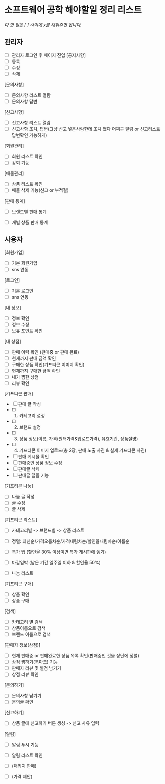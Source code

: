 # 소프트웨어 공학 해야할일 정리 리스트
*다 한 일은 [ ] 사이에 x를 채워주면 됩니다.*

## 관리자
- [ ] 관리자 로그인  후 페이지 진입
[공지사항]
- [ ] 등록
- [ ] 수정
- [ ] 삭제

[문의사항]
- [ ] 문의사항 리스트 열람
- [ ] 문의사항 답변

[신고사항]
- [ ] 신고사항 리스트 열람
- [ ] 신고사항 조치, 답변(그냥 신고 넣은사람한테 조치 했다 어쩌구 알림 or 신고리스트 답변확인 가능하게)

[회원관리]
- [ ] 회원 리스트 확인
- [ ] 강퇴 기능

[매물관리]
- [ ] 상품 리스트 확인
- [ ] 매물 삭제 기능(신고 or 부적절)

[판매 통계]
- [ ] 브랜드별 판매 통계
- [ ] 개별 상품 판매 통계


## 사용자
[회원가입]
- [ ] 기본 회원가입
- [ ] sns 연동

[로그인]
- [ ] 기본 로그인
- [ ] sns 연동

[내 정보]
- [ ] 정보 확인
- [ ] 정보 수정
- [ ] 보유 포인트 확인

[내 상점]
- [ ] 판매 이력 확인 (판매중 or 판매 완료)
- [ ] 현재까지 판매 금액 확인
- [ ] 구매한 상품 확인(기프티콘 이미지 확인)
- [ ] 현재까지 구매한 금액 확인
- [ ] 내가 찜한 상점
- [ ] 리뷰 확인

[기프티콘 판매]
- [ ] 판매 글 작성
- [ ] 1) 카테고리 설정
- [ ] 2) 브랜드 설정
- [ ] 3) 상품 정보(이름, 가격(원래가격&업로드가격), 유효기간, 상품설명)
- [ ] 4) 기프티콘 이미지 업로드(총 2장, 판매 노출 사진 & 실제 기프티콘 사진)
- [ ] 판매 게시물 확인
- [ ] 판매중인 상품 정보 수정
- [ ] 판매글 삭제
- [ ] 판매글 끌올 기능

[기프티콘 나눔]
- [ ] 나눔 글 작성
- [ ] 글 수정
- [ ] 글 삭제

[기프티콘 리스트]
- [ ] 카테고리별 -> 브랜드별 -> 상품 리스트
- [ ] 정렬: 최신순/가격오름차순/가격내림차순/할인율내림차순/이름순

- [ ] 특가 탭 (할인율 30% 이상이면 특가 게시판에 놓기)
- [ ] 마감임박 (남은 기간 일주일 이하 & 할인율 50%)
- [ ] 나눔 리스트

[기프티콘 구매]
- [ ] 상품 확인
- [ ] 상품 구매

[검색]
- [ ] 카테고리 별 검색
- [ ] 상품이름으로 검색
- [ ] 브랜드 이름으로 검색

[판매자 정보(상점)]
- [ ] 현재 판매중 or 판매완료한 상품 목록 확인(판매중인 것을 상단에 정렬)
- [ ] 상점 찜하기(북마크) 기능
- [ ] 판매자 리뷰 및 별점 남기기
- [ ] 상점 리뷰 확인

[문의하기]
- [ ] 문의사항 남기기
- [ ] 문의글 확인

[신고하기]
- [ ] 상품 글에 신고하기 버튼 생성 -> 신고 사유 입력

[알림]
- [ ] 알림 푸시 기능
- [ ] 알림 리스트 확인

- [ ] (패키지 판매)
- [ ] (가격 제안)
